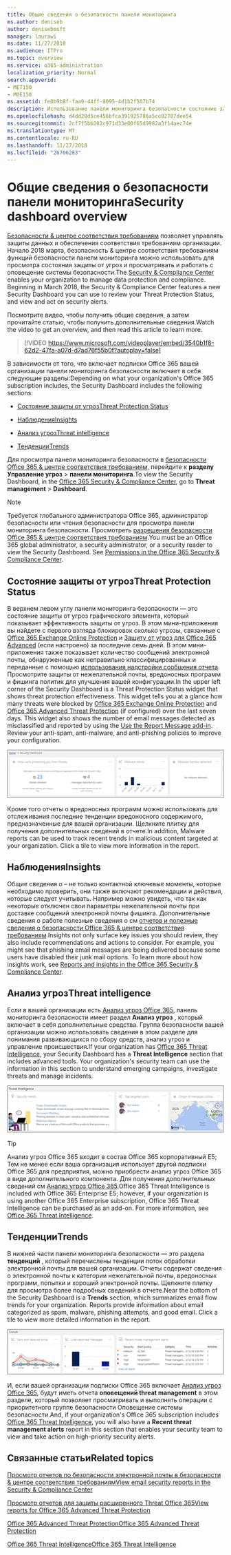 ```yaml
---
title: Общие сведения о безопасности панели мониторинга
ms.author: deniseb
author: denisebmsft
manager: laurawi
ms.date: 11/27/2018
ms.audience: ITPro
ms.topic: overview
ms.service: o365-administration
localization_priority: Normal
search.appverid:
- MET150
- MOE150
ms.assetid: fe0b9b8f-faa9-44ff-8095-4d1b2f507b74
description: Использование панели мониторинга безопасности состояние защиты от угроз Office 365, проверки и просматривать и работать с оповещение системы безопасности.
ms.openlocfilehash: d4dd20d5ce456bfca391925786a5cc02787dee54
ms.sourcegitcommit: 2cf7f5bb282c971d33e00f65d9982a3f14aec74e
ms.translationtype: MT
ms.contentlocale: ru-RU
ms.lasthandoff: 11/27/2018
ms.locfileid: "26706283"
---
```

# <a name="security-dashboard-overview"></a><span data-ttu-id="c9b03-103">Общие сведения о безопасности панели мониторинга</span><span class="sxs-lookup"><span data-stu-id="c9b03-103">Security dashboard overview</span></span>

<span data-ttu-id="c9b03-p101">[Безопасности &amp; центре соответствия требованиям](go-to-the-securitycompliance-center.md) позволяет управлять защиты данных и обеспечения соответствия требованиям организации. Начало 2018 марта, безопасность &amp; центре соответствия требованиям функций безопасности панели мониторинга можно использовать для просмотра состояния защиты от угроз и просматривать и работать с оповещение системы безопасности.</span><span class="sxs-lookup"><span data-stu-id="c9b03-p101">The [Security &amp; Compliance Center](go-to-the-securitycompliance-center.md) enables your organization to manage data protection and compliance. Beginning in March 2018, the Security &amp; Compliance Center features a new Security Dashboard you can use to review your Threat Protection Status, and view and act on security alerts.</span></span> 
  
<span data-ttu-id="c9b03-106">Посмотрите видео, чтобы получить общие сведения, а затем прочитайте статью, чтобы получить дополнительные сведения.</span><span class="sxs-lookup"><span data-stu-id="c9b03-106">Watch the video to get an overview, and then read this article to learn more.</span></span>
  
> [!VIDEO https://www.microsoft.com/videoplayer/embed/3540b1f8-62d2-47fa-a07d-d7ad76f55b0f?autoplay=false]
  
<span data-ttu-id="c9b03-107">В зависимости от того, что включает подписки Office 365 вашей организации панели мониторинга безопасности включает в себя следующие разделы:</span><span class="sxs-lookup"><span data-stu-id="c9b03-107">Depending on what your organization's Office 365 subscription includes, the Security Dashboard includes the following sections:</span></span>
  
- [<span data-ttu-id="c9b03-108">Состояние защиты от угроз</span><span class="sxs-lookup"><span data-stu-id="c9b03-108">Threat Protection Status</span></span>](#threat-protection-status)
    
- [<span data-ttu-id="c9b03-109">Наблюдения</span><span class="sxs-lookup"><span data-stu-id="c9b03-109">Insights</span></span>](#insights)
    
- [<span data-ttu-id="c9b03-110">Анализ угроз</span><span class="sxs-lookup"><span data-stu-id="c9b03-110">Threat intelligence</span></span>](#threat-intelligence)
    
- [<span data-ttu-id="c9b03-111">Тенденции</span><span class="sxs-lookup"><span data-stu-id="c9b03-111">Trends</span></span>](#trends)
    
<span data-ttu-id="c9b03-112">Для просмотра панели мониторинга безопасности в [безопасности Office 365 &amp; центре соответствия требованиям](go-to-the-securitycompliance-center.md), перейдите к **разделу Управление угроз** \> **панели мониторинга**.</span><span class="sxs-lookup"><span data-stu-id="c9b03-112">To view the Security Dashboard, in the [Office 365 Security &amp; Compliance Center](go-to-the-securitycompliance-center.md), go to **Threat management** \> **Dashboard**.</span></span>
  
> [!NOTE]
> <span data-ttu-id="c9b03-p102">Требуется глобального администратора Office 365, администратор безопасности или чтения безопасности для просмотра панели мониторинга безопасности. Просмотреть [разрешения безопасности Office 365 &amp; центре соответствия требованиям](permissions-in-the-security-and-compliance-center.md).</span><span class="sxs-lookup"><span data-stu-id="c9b03-p102">You must be an Office 365 global administrator, a security administrator, or a security reader to view the Security Dashboard. See [Permissions in the Office 365 Security &amp; Compliance Center](permissions-in-the-security-and-compliance-center.md).</span></span> 
  
## <a name="threat-protection-status"></a><span data-ttu-id="c9b03-115">Состояние защиты от угроз</span><span class="sxs-lookup"><span data-stu-id="c9b03-115">Threat Protection Status</span></span>

<span data-ttu-id="c9b03-p103">В верхнем левом углу панели мониторинга безопасности — это состояние защиты от угроз графического элемента, который показывает эффективность защиты от угроз. В этом мини-приложения вы найдете с первого взгляда блокировок сколько угрозы, связанные с [Office 365 Exchange Online Protection](anti-spam-protection.md) и [Защиту от угроз для Office 365 Advanced](office-365-atp.md) (если настроено) за последние семь дней. В этом мини-приложения также показывает количество сообщений электронной почты, обнаруженные как неправильно классифицированных и переданные с помощью [использования надстройки сообщения отчета](https://support.office.com/article/b5caa9f1-cdf3-4443-af8c-ff724ea719d2). Просмотрите защиты от нежелательной почты, вредоносных программ и фишинга политик для улучшения вашей конфигурации.</span><span class="sxs-lookup"><span data-stu-id="c9b03-p103">In the upper left corner of the Security Dashboard is a Threat Protection Status widget that shows threat protection effectiveness. This widget tells you at a glance how many threats were blocked by [Office 365 Exchange Online Protection](anti-spam-protection.md) and [Office 365 Advanced Threat Protection](office-365-atp.md) (if configured) over the last seven days. This widget also shows the number of email messages detected as misclassified and reported by using the [Use the Report Message add-in](https://support.office.com/article/b5caa9f1-cdf3-4443-af8c-ff724ea719d2). Review your anti-spam, anti-malware, and anti-phishing policies to improve your configuration.</span></span>
  
![Графические элементы защиты от угроз в верхней части панели мониторинга безопасности](media/5c7c644e-6b01-4bf8-b991-f6ba0fdc5717.png)
  
<span data-ttu-id="c9b03-p104">Кроме того отчеты о вредоносных программ можно использовать для отслеживания последние тенденции вредоносного содержимого, предназначенные для вашей организации. Щелкните плитку для получения дополнительных сведений в отчете.</span><span class="sxs-lookup"><span data-stu-id="c9b03-p104">In addition, Malware reports can be used to track recent trends in malicious content targeted at your organization. Click a tile to view more information in the report.</span></span>
  
## <a name="insights"></a><span data-ttu-id="c9b03-123">Наблюдения</span><span class="sxs-lookup"><span data-stu-id="c9b03-123">Insights</span></span>

<span data-ttu-id="c9b03-p105">Общие сведения о – не только контактной ключевые моменты, которые необходимо проверить, они также включают рекомендации и действия, которые следует учитывать. Например можно увидеть, что так как некоторые отключен свои параметры нежелательной почты при доставке сообщений электронной почты фишинга. Дополнительные сведения о работе полезные сведения о см [отчетов и полезные сведения о безопасности Office 365 &amp; центре соответствия требованиям](reports-and-insights-in-security-and-compliance.md).</span><span class="sxs-lookup"><span data-stu-id="c9b03-p105">Insights not only surface key issues you should review, they also include recommendations and actions to consider. For example, you might see that phishing email messages are being delivered because some users have disabled their junk mail options. To learn more about how insights work, see [Reports and insights in the Office 365 Security &amp; Compliance Center](reports-and-insights-in-security-and-compliance.md).</span></span>
  
## <a name="threat-intelligence"></a><span data-ttu-id="c9b03-127">Анализ угроз</span><span class="sxs-lookup"><span data-stu-id="c9b03-127">Threat intelligence</span></span>

<span data-ttu-id="c9b03-p106">Если в вашей организации есть [Анализ угроз Office 365](office-365-ti.md), панель мониторинга безопасности имеет раздел **Анализ угроз** , который включает в себя дополнительные средства. Группа безопасности вашей организации можно использовать сведения в этом разделе для понимания развивающихся по сбору средств, анализ угроз и управление происшествия.</span><span class="sxs-lookup"><span data-stu-id="c9b03-p106">If your organization has [Office 365 Threat Intelligence](office-365-ti.md), your Security Dashboard has a **Threat Intelligence** section that includes advanced tools. Your organization's security team can use the information in this section to understand emerging campaigns, investigate threats and manage incidents.</span></span> 
  
![Анализ угроз помогает понять атаки, предназначенные для вашей организации](media/6ce67cf2-3bbb-4008-9c55-1b4c7af0471f.png)
  
> [!TIP]
> <span data-ttu-id="c9b03-p107">Анализ угроз Office 365 входит в состав Office 365 корпоративный E5; Тем не менее если ваша организация использует другой подписки Office 365 для предприятия, можно приобрести анализ угроз Office 365 в виде дополнительного компонента. Для получения дополнительных сведений см [Анализ угроз Office 365](office-365-ti.md).</span><span class="sxs-lookup"><span data-stu-id="c9b03-p107">Office 365 Threat Intelligence is included with Office 365 Enterprise E5; however, if your organization is using another Office 365 Enterprise subscription, Office 365 Threat Intelligence can be purchased as an add-on. For more information, see [Office 365 Threat Intelligence](office-365-ti.md).</span></span> 
  
## <a name="trends"></a><span data-ttu-id="c9b03-133">Тенденции</span><span class="sxs-lookup"><span data-stu-id="c9b03-133">Trends</span></span>

<span data-ttu-id="c9b03-p108">В нижней части панели мониторинга безопасности — это раздела **тенденций** , который перечислены тенденции поток обработки электронной почты для вашей организации. Отчеты содержат сведения о электронной почты к категории нежелательной почты, вредоносных программ, попытки и хороший электронной почты. Щелкните плитку для просмотра более подробных сведений в отчете.</span><span class="sxs-lookup"><span data-stu-id="c9b03-p108">Near the bottom of the Security Dashboard is a **Trends** section, which summarizes email flow trends for your organization. Reports provide information about email categorized as spam, malware, phishing attempts, and good email. Click a tile to view more detailed information in the report.</span></span> 
  
![В разделе тенденции перечислены тенденции поток обработки электронной почты для организации](media/edec55c0-59f4-4510-ae91-4a50b7b3cd93.png)
  
<span data-ttu-id="c9b03-138">И, если вашей организации подписки Office 365 включает [Анализ угроз Office 365](office-365-ti.md), будут иметь отчета **оповещений threat management** в этом разделе, который позволяет просматривать и выполнять операции с приоритетного группе безопасности Оповещение системы безопасности.</span><span class="sxs-lookup"><span data-stu-id="c9b03-138">And, if your organization's Office 365 subscription includes [Office 365 Threat Intelligence](office-365-ti.md), you will also have a **Recent threat management alerts** report in this section that enables your security team to view and take action on high-priority security alerts.</span></span> 
  
## <a name="related-topics"></a><span data-ttu-id="c9b03-139">Связанные статьи</span><span class="sxs-lookup"><span data-stu-id="c9b03-139">Related topics</span></span>

[<span data-ttu-id="c9b03-140">Просмотр отчетов по безопасности электронной почты в безопасности &amp; центре соответствия требованиям</span><span class="sxs-lookup"><span data-stu-id="c9b03-140">View email security reports in the Security &amp; Compliance Center</span></span>](view-email-security-reports.md)
  
[<span data-ttu-id="c9b03-141">Просмотр отчетов для защиты расширенного Threat Office 365</span><span class="sxs-lookup"><span data-stu-id="c9b03-141">View reports for Office 365 Advanced Threat Protection</span></span>](view-reports-for-atp.md)
  
[<span data-ttu-id="c9b03-142">Office 365 Advanced Threat Protection</span><span class="sxs-lookup"><span data-stu-id="c9b03-142">Office 365 Advanced Threat Protection</span></span>](office-365-atp.md)
  
[<span data-ttu-id="c9b03-143">Office 365 Threat Intelligence</span><span class="sxs-lookup"><span data-stu-id="c9b03-143">Office 365 Threat Intelligence</span></span>](office-365-ti.md)
  

